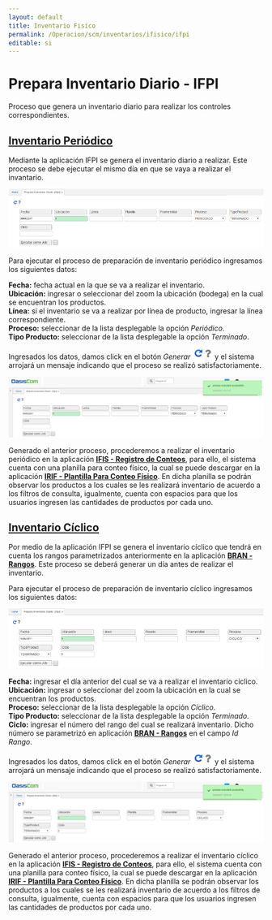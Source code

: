 ```yaml
---
layout: default
title: Inventario Fisico
permalink: /Operacion/scm/inventarios/ifisico/ifpi
editable: si
---
```


# Prepara Inventario Diario - IFPI

Proceso que genera un inventario diario para realizar los controles correspondientes.  

## [Inventario Periódico](http://docs.oasiscom.com/Operacion/scm/inventarios/ifisico/ifpi#inventario-periódico)

Mediante la aplicación IFPI se genera el inventario diario a realizar. Este proceso se debe ejecutar el mismo día en que se vaya a realizar el invantario.  

![](ifpi1.png)

Para ejecutar el proceso de preparación de inventario periódico ingresamos los siguientes datos:  

**Fecha:** fecha actual en la que se va a realizar el inventario.  
**Ubicación:** ingresar o seleccionar del zoom la ubicación (bodega) en la cual se encuentran los productos.  
**Línea:** si el inventario se va a realizar por línea de producto, ingresar la línea correspondiente.  
**Proceso:** seleccionar de la lista desplegable la opción _Periódico_.  
**Tipo Producto:** seleccionar de la lista desplegable la opción _Terminado_.  

Ingresados los datos, damos click en el botón _Generar_ ![](actualizar.png) y el sistema arrojará un mensaje indicando que el proceso se realizó satisfactoriamente.  

![](ifpi2.png)

Generado el anterior proceso, procederemos a realizar el inventario periódico en la aplicación [**IFIS - Registro de Conteos**](http://docs.oasiscom.com/Operacion/scm/inventarios/ifisico/ifis), para ello, el sistema cuenta con una planilla para conteo físico, la cual se puede descargar en la aplicación [**IRIF - Plantilla Para Conteo Físico**](http://docs.oasiscom.com/Operacion/scm/inventarios/ifisico/irif). En dicha planilla se podrán observar los productos a los cuales se les realizará inventario de acuerdo a los filtros de consulta, igualmente, cuenta con espacios para que los usuarios ingresen las cantidades de productos por cada uno.  


## [Inventario Cíclico](http://docs.oasiscom.com/Operacion/scm/inventarios/ifisico/ifpi#inventario-cíclico)

Por medio de la aplicación IFPI se genera el inventario cíclico que tendrá en cuenta los rangos parametrizados anteriormente en la aplicación [**BRAN - Rangos**](http://docs.oasiscom.com/Operacion/common/btercer/bran#inventario-cíclico). Este proceso se deberá generar un día antes de realizar el inventario.  

Para ejecutar el proceso de preparación de inventario cíclico ingresamos los siguientes datos:  

![](ifpic.png)

**Fecha:** ingresar el día anterior del cual se va a realizar el inventario cíclico.  
**Ubicación:** ingresar o seleccionar del zoom la ubicación en la cual se encuentran los productos.  
**Proceso:** seleccionar de la lista desplegable la opción _Cíclico_.  
**Tipo Producto:** seleccionar de la lista desplegable la opción _Terminado_.  
**Ciclo:** ingresar el número del rango del cual se realizará inventario. Dicho número se parametrizó en aplicación  [**BRAN - Rangos**](http://docs.oasiscom.com/Operacion/common/btercer/bran#inventario-cíclico) en el campo _Id Rango_.  

Ingresados los datos, damos click en el botón _Generar_ ![](actualizar.png) y el sistema arrojará un mensaje indicando que el proceso se realizó satisfactoriamente.  

![](ifpicp.png)

Generado el anterior proceso, procederemos a realizar el inventario cíclico en la aplicación [**IFIS - Registro de Conteos**](http://docs.oasiscom.com/Operacion/scm/inventarios/ifisico/ifis#inventario-cíclico), para ello, el sistema cuenta con una planilla para conteo físico, la cual se puede descargar en la aplicación [**IRIF - Plantilla Para Conteo Físico**](http://docs.oasiscom.com/Operacion/scm/inventarios/ifisico/irif). En dicha planilla se podrán observar los productos a los cuales se les realizará inventario de acuerdo a los filtros de consulta, igualmente, cuenta con espacios para que los usuarios ingresen las cantidades de productos por cada uno.  







